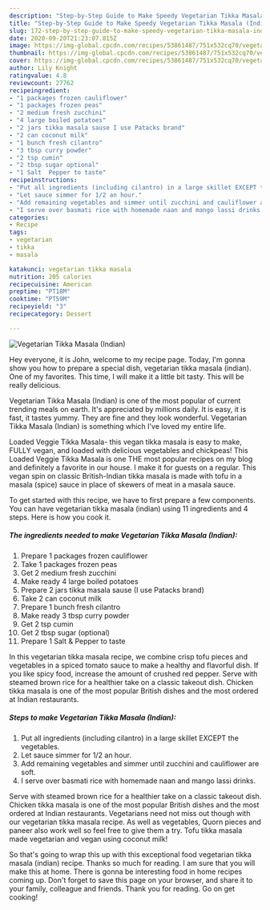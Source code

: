 ```yaml
---
description: "Step-by-Step Guide to Make Speedy Vegetarian Tikka Masala (Indian)"
title: "Step-by-Step Guide to Make Speedy Vegetarian Tikka Masala (Indian)"
slug: 172-step-by-step-guide-to-make-speedy-vegetarian-tikka-masala-indian
date: 2020-09-20T21:23:07.815Z
image: https://img-global.cpcdn.com/recipes/53861487/751x532cq70/vegetarian-tikka-masala-indian-recipe-main-photo.jpg
thumbnail: https://img-global.cpcdn.com/recipes/53861487/751x532cq70/vegetarian-tikka-masala-indian-recipe-main-photo.jpg
cover: https://img-global.cpcdn.com/recipes/53861487/751x532cq70/vegetarian-tikka-masala-indian-recipe-main-photo.jpg
author: Lily Knight
ratingvalue: 4.8
reviewcount: 27762
recipeingredient:
- "1 packages frozen cauliflower"
- "1 packages frozen peas"
- "2 medium fresh zucchini"
- "4 large boiled potatoes"
- "2 jars tikka masala sause I use Patacks brand"
- "2 can coconut milk"
- "1 bunch fresh cilantro"
- "3 tbsp curry powder"
- "2 tsp cumin"
- "2 tbsp sugar optional"
- "1 Salt  Pepper to taste"
recipeinstructions:
- "Put all ingredients (including cilantro) in a large skillet EXCEPT the vegetables."
- "Let sauce simmer for 1/2 an hour."
- "Add remaining vegetables and simmer until zucchini and cauliflower are soft."
- "I serve over basmati rice with homemade naan and mango lassi drinks."
categories:
- Recipe
tags:
- vegetarian
- tikka
- masala

katakunci: vegetarian tikka masala 
nutrition: 205 calories
recipecuisine: American
preptime: "PT18M"
cooktime: "PT59M"
recipeyield: "3"
recipecategory: Dessert

---
```



![Vegetarian Tikka Masala (Indian)](https://img-global.cpcdn.com/recipes/53861487/751x532cq70/vegetarian-tikka-masala-indian-recipe-main-photo.jpg)

Hey everyone, it is John, welcome to my recipe page. Today, I'm gonna show you how to prepare a special dish, vegetarian tikka masala (indian). One of my favorites. This time, I will make it a little bit tasty. This will be really delicious.

Vegetarian Tikka Masala (Indian) is one of the most popular of current trending meals on earth. It's appreciated by millions daily. It is easy, it is fast, it tastes yummy. They are fine and they look wonderful. Vegetarian Tikka Masala (Indian) is something which I've loved my entire life.

Loaded Veggie Tikka Masala- this vegan tikka masala is easy to make, FULLY vegan, and loaded with delicious vegetables and chickpeas! This Loaded Veggie Tikka Masala is one THE most popular recipes on my blog and definitely a favorite in our house. I make it for guests on a regular. This vegan spin on classic British-Indian tikka masala is made with tofu in a masala (spice) sauce in place of skewers of meat in a masala sauce.


To get started with this recipe, we have to first prepare a few components. You can have vegetarian tikka masala (indian) using 11 ingredients and 4 steps. Here is how you cook it.

<!--inarticleads1-->

##### The ingredients needed to make Vegetarian Tikka Masala (Indian):

1. Prepare 1 packages frozen cauliflower
1. Take 1 packages frozen peas
1. Get 2 medium fresh zucchini
1. Make ready 4 large boiled potatoes
1. Prepare 2 jars tikka masala sause (I use Patacks brand)
1. Take 2 can coconut milk
1. Prepare 1 bunch fresh cilantro
1. Make ready 3 tbsp curry powder
1. Get 2 tsp cumin
1. Get 2 tbsp sugar (optional)
1. Prepare 1 Salt &amp; Pepper to taste


In this vegetarian tikka masala recipe, we combine crisp tofu pieces and vegetables in a spiced tomato sauce to make a healthy and flavorful dish. If you like spicy food, increase the amount of crushed red pepper. Serve with steamed brown rice for a healthier take on a classic takeout dish. Chicken tikka masala is one of the most popular British dishes and the most ordered at Indian restaurants. 

<!--inarticleads2-->

##### Steps to make Vegetarian Tikka Masala (Indian):

1. Put all ingredients (including cilantro) in a large skillet EXCEPT the vegetables.
1. Let sauce simmer for 1/2 an hour.
1. Add remaining vegetables and simmer until zucchini and cauliflower are soft.
1. I serve over basmati rice with homemade naan and mango lassi drinks.


Serve with steamed brown rice for a healthier take on a classic takeout dish. Chicken tikka masala is one of the most popular British dishes and the most ordered at Indian restaurants. Vegetarians need not miss out though with our vegetarian tikka masala recipe. As well as vegetables, Quorn pieces and paneer also work well so feel free to give them a try. Tofu tikka masala made vegetarian and vegan using coconut milk! 

So that's going to wrap this up with this exceptional food vegetarian tikka masala (indian) recipe. Thanks so much for reading. I am sure that you will make this at home. There is gonna be interesting food in home recipes coming up. Don't forget to save this page on your browser, and share it to your family, colleague and friends. Thank you for reading. Go on get cooking!
